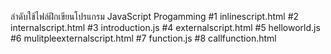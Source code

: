 ลำดับใช้ไฟล์ฝึกเขียนโปรแกรม JavaScript Progamming
#1 inlinescript.html
#2 internalscript.html
#3 introduction.js
#4 externalscript.html
#5 helloworld.js
#6 mulitpleexternalscript.html
#7 function.js
#8 callfunction.html